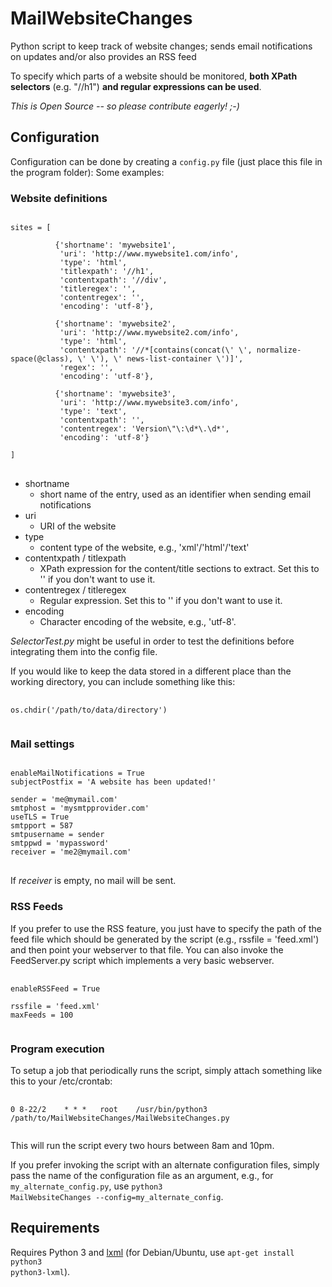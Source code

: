 # MailWebsiteChanges

Python script to keep track of website changes; sends email notifications on updates and/or also provides an RSS feed

To specify which parts of a website should be monitored, <b>both XPath selectors</b> (e.g. "//h1") <b>and regular expressions can be used</b>.

<i>This is Open Source -- so please contribute eagerly! ;-)</i>


## Configuration
Configuration can be done by creating a <code>config.py</code> file (just place this file in the program folder):
Some examples:

### Website definitions
<pre>
<code>
sites = [

          {'shortname': 'mywebsite1',
           'uri': 'http://www.mywebsite1.com/info',
           'type': 'html',
           'titlexpath': '//h1',
           'contentxpath': '//div',
           'titleregex': '',
           'contentregex': '',
           'encoding': 'utf-8'},

          {'shortname': 'mywebsite2',
           'uri': 'http://www.mywebsite2.com/info',
           'type': 'html',
           'contentxpath': '//*[contains(concat(\' \', normalize-space(@class), \' \'), \' news-list-container \')]',
           'regex': '',
           'encoding': 'utf-8'},

          {'shortname': 'mywebsite3',
           'uri': 'http://www.mywebsite3.com/info',
           'type': 'text',
           'contentxpath': '',
           'contentregex': 'Version\"\:\d*\.\d*',
           'encoding': 'utf-8'}

]
</code>
</pre>

 * shortname
     + short name of the entry, used as an identifier when sending email notifications
 * uri
     + URI of the website
 * type
     + content type of the website, e.g., 'xml'/'html'/'text'
 * contentxpath / titlexpath
     + XPath expression for the content/title sections to extract. Set this to '' if you don't want to use it.
 * contentregex / titleregex
     + Regular expression. Set this to '' if you don't want to use it.
 * encoding
     + Character encoding of the website, e.g., 'utf-8'.

<em>SelectorTest.py</em> might be useful in order to test the definitions before integrating them into the config file.

If you would like to keep the data stored in a different place than the working directory, you can include something like this:
<pre>
 <code>
os.chdir('/path/to/data/directory')
 </code>
</pre>

### Mail settings
<pre>
<code>
enableMailNotifications = True
subjectPostfix = 'A website has been updated!'

sender = 'me@mymail.com'
smtphost = 'mysmtpprovider.com'
useTLS = True
smtpport = 587
smtpusername = sender
smtppwd = 'mypassword'
receiver = 'me2@mymail.com'
</code>
</pre>

If <em>receiver</em> is empty, no mail will be sent.


### RSS Feeds
If you prefer to use the RSS feature, you just have to specify the path of the feed file which should be generated by the script (e.g., rssfile = 'feed.xml') and then point your webserver to that file. You can also invoke the FeedServer.py script which implements a very basic webserver.

<pre>
 <code>
enableRSSFeed = True

rssfile = 'feed.xml'
maxFeeds = 100
 </code>
</pre>


### Program execution
To setup a job that periodically runs the script, simply attach something like this to your /etc/crontab:
<pre>
 <code>
0 8-22/2    * * *   root	/usr/bin/python3 /path/to/MailWebsiteChanges/MailWebsiteChanges.py
 </code>
</pre>
This will run the script every two hours between 8am and 10pm.

If you prefer invoking the script with an alternate configuration files, simply pass the name of the configuration file as an argument, e.g., for <code>my_alternate_config.py</code>, use <code>python3 MailWebsiteChanges --config=my_alternate_config</code>.


## Requirements
Requires Python 3 and <a href="http://lxml.de/">lxml</a> (for Debian/Ubuntu, use <code>apt-get install python3 python3-lxml</code>).

